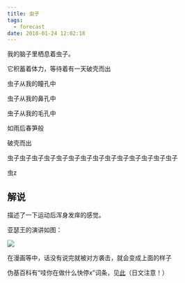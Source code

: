 ```yaml
---
title: 虫子
tags:
  - forecast
date: 2018-01-24 12:02:18
---
```



我的脑子里栖息着虫子。

它积蓄着体力，等待着有一天破壳而出

虫子从我的瞳孔中

虫子从我的鼻孔中

虫子从我的毛孔中

如雨后春笋般

破壳而出

虫子虫子虫子虫子虫子虫子虫子虫子虫子虫子虫子虫子虫子虫子

虫z

<!-- more -->


## 解说

描述了一下运动后浑身发痒的感觉。

亚瑟王的演讲如图：

![](https://i.imgur.com/hkkxWLX.png)

在漫画等中，话没有说完就被对方袭击，就会变成上面的样子

伪基百科有“哇你在做什么快停x”词条，见[此](http://ja.uncyclopedia.info/wiki/%E3%81%86%E3%82%8F%E3%81%AA%E3%81%AB%E3%82%92%E3%81%99%E3%82%8B%E3%82%84%E3%82%81r)（日文注意！）